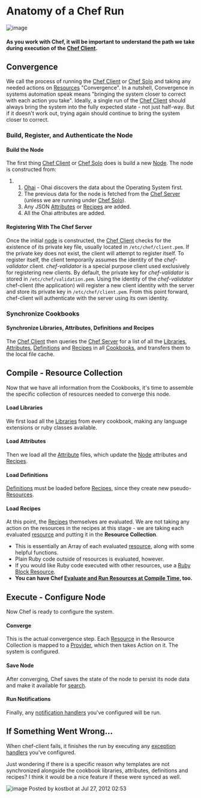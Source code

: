Anatomy of a Chef Run
=====================

  
![image](../attachments/1179915/14057476.png)   

#### **As you work with Chef, it will be important to understand the path we take during execution of the [Chef Client](Chef%20Client.html "Chef Client").**

Convergence
-----------

We call the process of running the [Chef
Client](Chef%20Client.html "Chef Client") or [Chef
Solo](Chef%20Solo.html "Chef Solo") and taking any needed actions on
[Resources](Resources.html "Resources") "Convergence". In a nutshell,
Convergence in systems automation speak means "bringing the system
closer to correct with each action you take". Ideally, a single run of
the [Chef Client](Chef%20Client.html "Chef Client") should always bring
the system into the fully expected state - not just half-way. But if it
doesn't work out, trying again should continue to bring the system
closer to correct.

### Build, Register, and Authenticate the Node

#### Build the Node

The first thing [Chef Client](Chef%20Client.html "Chef Client") or [Chef
Solo](Chef%20Solo.html "Chef Solo") does is build a new
[Node](Nodes.html "Nodes"). The node is constructed from:

1.  1.  [Ohai](Ohai.html "Ohai") - Ohai discovers the data about the
        Operating System first.
    2.  The previous data for the node is fetched from the [Chef
        Server](Chef%20Server.html "Chef Server") (unless we are running
        under [Chef Solo](Chef%20Solo.html "Chef Solo")).
    3.  Any JSON [Attributes](Attributes.html "Attributes") or
        [Recipes](Recipes.html "Recipes") are added.
    4.  All the Ohai attributes are added.

#### Registering With The Chef Server

Once the initial [node](Nodes.html "Nodes") is constructed, the [Chef
Client](Chef%20Client.html "Chef Client") checks for the existence of
its private key file, usually located in `/etc/chef/client.pem`. If the
private key does not exist, the client will attempt to register itself.
To register itself, the client temporarily assumes the identity of the
*chef-validator* client. *chef-validator* is a special purpose client
used exclusively for registering new clients. By default, the private
key for *chef-validator* is stored in `/etc/chef/validation.pem`. Using
the identity of the *chef-validator* chef-client (the application) will
register a new client identity with the server and store its private key
in `/etc/chef/client.pem`. From this point forward, chef-client will
authenticate with the server using its own identity.

### Synchronize Cookbooks

#### Synchronize Libraries, Attributes, Definitions and Recipes

The [Chef Client](Chef%20Client.html "Chef Client") then queries the
[Chef Server](Chef%20Server.html "Chef Server") for a list of all the
[Libraries](Libraries.html "Libraries"),
[Attributes](Attributes.html "Attributes"),
[Definitions](Definitions.html "Definitions") and
[Recipes](Recipes.html "Recipes") in all
[Cookbooks](Cookbooks.html "Cookbooks"), and transfers them to the local
file cache.

Compile - Resource Collection
-----------------------------

Now that we have all information from the Cookbooks, it's time to
assemble the specific collection of resources needed to converge this
node.

#### Load Libraries

We first load all the [Libraries](Libraries.html "Libraries") from every
cookbook, making any language extensions or ruby classes available.

#### Load Attributes

Then we load all the [Attribute](Attributes.html "Attributes") files,
which update the [Node](Nodes.html "Nodes") attributes and
[Recipes](Recipes.html "Recipes").

#### Load Definitions

[Definitions](Definitions.html "Definitions") must be loaded before
[Recipes](Recipes.html "Recipes"), since they create new
pseudo-[Resources](Resources.html "Resources").

#### Load Recipes

At this point, the [Recipes](Recipes.html "Recipes") themselves are
evaluated. We are not taking any action on the resources in the recipes
at this stage - we are taking each evaluated
[resource](Resources.html "Resources") and putting it in the **Resource
Collection**.

-   This is essentially an Array of each evaluated
    [resource](Resources.html "Resources"), along with some helpful
    functions.
-   Plain Ruby code outside of resources is evaluated, however.
-   If you would like Ruby code executed with other resources, use a
    [Ruby Block Resource](Resources.html#Resources-RubyBlock).
-   **You can have Chef [Evaluate and Run Resources at Compile
    Time](Evaluate%20and%20Run%20Resources%20at%20Compile%20Time.html "Evaluate and Run Resources at Compile Time"),
    too.**

Execute - Configure Node
------------------------

Now Chef is ready to configure the system.

#### Converge

This is the actual convergence step. Each
[Resource](Resources.html "Resources") in the Resource Collection is
mapped to a [Provider](Providers.html "Providers"), which then takes
Action on it. The system is configured.

#### Save Node

After converging, Chef saves the state of the node to persist its node
data and make it available for [search](Search.html "Search").

#### Run Notifications

Finally, any [notification
handlers](Exception%20and%20Report%20Handlers.html "Exception and Report Handlers")
you've configured will be run.

If Something Went Wrong...
--------------------------

When chef-client fails, it finishes the run by executing any [exception
handlers](Exception%20and%20Report%20Handlers.html "Exception and Report Handlers")
you've configured.

  
  
  
  

  

Just wondering if there is a specific reason why templates are not
synchronized alongside the cookbook libraries, attributes, definitions
and recipes? I think it would be a nice feature if these were synced as
well.

![image](images/icons/comment_16.gif) Posted by kostbot at Jul 27, 2012
02:53
